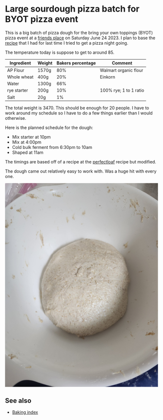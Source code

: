 # Large sourdough pizza batch for BYOT pizza event

This is a big batch of pizza dough for the bring your own toppings (BYOT) pizza event at a [friends place](https://zettel.jlrickert.me/422) on Saturday June 24 2023. I plan to base the [recipe](../303) that I had for last time I tried to get a pizza night going.

The temperature today is suppose to get to around 85.

| Ingredient  | Weight | Bakers percentage | Comment                |
| ----------- | ------ | ----------------- | ---------------------- |
| AP Flour    | 1570g  | 80%               | Walmart organic flour  |
| Whole wheat | 400g   | 20%               | Einkorn                |
| Water       | 1300g  | 66%               |                        |
| rye starter | 200g   | 10%               | 100% rye; 1 to 1 ratio |
| Salt        | 20g    | 1%                |                        |

The total weight is 3470. This should be enough for 20 people. I have to work around my schedule so I have to do a few things earlier than I would otherwise.

Here is the planned schedule for the dough:

- Mix starter at 10pm
- Mix at 4:00pm
- Cold bulk ferment from 6:30pm to 10am
- Shaped at 11am

The timings are based off of a recipe at the [perfectloaf] recipe but modified.

The dough came out relatively easy to work with. Was a huge hit with every one.

![fermenting](fermenting.jpg)

[perfectloaf]: https://www.theperfectloaf.com/whole-wheat-sourdough-pizza-dough/

## See also

- [Baking index](../292)
